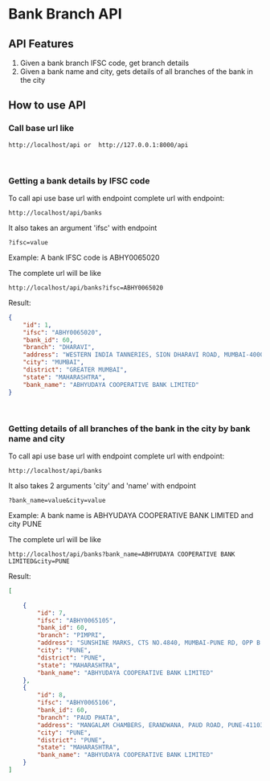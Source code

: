 # Bank Branch API

## API Features

1) Given a bank branch IFSC code, get branch details
2) Given a bank name and city, gets details of all branches of the bank in the city

## How to use API

### Call base url like

```
http://localhost/api or  http://127.0.0.1:8000/api
```

&nbsp;
### Getting a bank details by IFSC code

To call api use base url with endpoint complete url with endpoint:
```
http://localhost/api/banks
```

It also takes an argument 'ifsc' with endpoint
```
?ifsc=value
```

Example: A bank IFSC code is ABHY0065020

The complete url will be like
```
http://localhost/api/banks?ifsc=ABHY0065020
```

Result:
```json
{
    "id": 1,
    "ifsc": "ABHY0065020",
    "bank_id": 60,
    "branch": "DHARAVI",
    "address": "WESTERN INDIA TANNERIES, SION DHARAVI ROAD, MUMBAI-400017",
    "city": "MUMBAI",
    "district": "GREATER MUMBAI",
    "state": "MAHARASHTRA",
    "bank_name": "ABHYUDAYA COOPERATIVE BANK LIMITED"
}
```

&nbsp;
### Getting details of all branches of the bank in the city by bank name and city

To call api use base url with endpoint complete url with endpoint:
```
http://localhost/api/banks
```

It also takes 2 arguments 'city' and 'name' with endpoint
```
?bank_name=value&city=value
```

Example: A bank name is ABHYUDAYA COOPERATIVE BANK LIMITED and city PUNE

The complete url will be like
```
http://localhost/api/banks?bank_name=ABHYUDAYA COOPERATIVE BANK LIMITED&city=PUNE
```

Result:

```json
[

    {
        "id": 7,
        "ifsc": "ABHY0065105",
        "bank_id": 60,
        "branch": "PIMPRI",
        "address": "SUNSHINE MARKS, CTS NO.4840, MUMBAI-PUNE RD, OPP B AMBEDKAR STATUE, PIMPRI, PUNE-411018",
        "city": "PUNE",
        "district": "PUNE",
        "state": "MAHARASHTRA",
        "bank_name": "ABHYUDAYA COOPERATIVE BANK LIMITED"
    },
    {
        "id": 8,
        "ifsc": "ABHY0065106",
        "bank_id": 60,
        "branch": "PAUD PHATA",
        "address": "MANGALAM CHAMBERS, ERANDWANA, PAUD ROAD, PUNE-411038",
        "city": "PUNE",
        "district": "PUNE",
        "state": "MAHARASHTRA",
        "bank_name": "ABHYUDAYA COOPERATIVE BANK LIMITED"
    }
]
```
